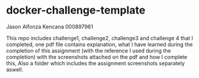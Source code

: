 # docker-challenge-template

Jason Alfonza Kencana
000897961

This repo includes challenge1, challenge2, challenge3 and challenge 4 that I completed, one pdf file contains explanation, what I have learned during the completion of this assignment (with the reference I used during the completion) with the screenshots attached on the pdf and how I complete this, Also a folder which includes the assignment screenshots separately aswell.